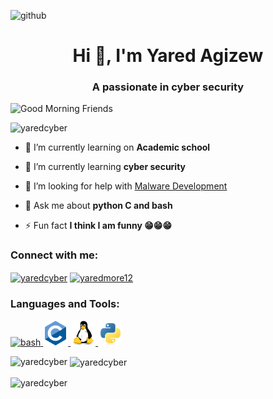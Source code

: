 ![github](https://github.com/Yaredcyber/GTST-TOOLS/assets/147349965/ccf58c0d-102f-42b2-b305-6c25def6e757)
<h1 align="center">Hi 👋, I'm Yared Agizew</h1>

<h3 align="center">A passionate in cyber security</h3>
<img src="https://miro.medium.com/v2/resize:fit:1024/0*kT6U_WOuiTJmLTyr.gif" width="500px" alt="Good Morning Friends"/> 

<p align="left"> <img src="https://komarev.com/ghpvc/?username=yaredcyber&label=Profile%20views&color=0e75b6&style=flat" alt="yaredcyber" /> </p>

- 🔭 I’m currently learning on **Academic school**

- 🌱 I’m currently learning **cyber security**

- 🤝 I’m looking for help with [Malware Development](https://github.com/Yaredcyber/GTST-TOOLS/tree/main/malware)

- 💬 Ask me about **python C and bash**

- ⚡ Fun fact **I think I am funny 😁😁😁**

<h3 align="left">Connect with me:</h3>
<p align="left">
<a href="https://twitter.com/yaredcyber" target="blank"><img align="center" src="https://raw.githubusercontent.com/rahuldkjain/github-profile-readme-generator/master/src/images/icons/Social/twitter.svg" alt="yaredcyber" height="30" width="40" /></a>
<a href="https://instagram.com/yaredmore12" target="blank"><img align="center" src="https://raw.githubusercontent.com/rahuldkjain/github-profile-readme-generator/master/src/images/icons/Social/instagram.svg" alt="yaredmore12" height="30" width="40" /></a>
</p>

<h3 align="left">Languages and Tools:</h3>
<p align="left"> <a href="https://www.gnu.org/software/bash/" target="_blank" rel="noreferrer"> <img src="https://www.vectorlogo.zone/logos/gnu_bash/gnu_bash-icon.svg" alt="bash" width="40" height="40"/> </a> <a href="https://www.cprogramming.com/" target="_blank" rel="noreferrer"> <img src="https://raw.githubusercontent.com/devicons/devicon/master/icons/c/c-original.svg" alt="c" width="40" height="40"/> </a> <a href="https://www.linux.org/" target="_blank" rel="noreferrer"> <img src="https://raw.githubusercontent.com/devicons/devicon/master/icons/linux/linux-original.svg" alt="linux" width="40" height="40"/> </a> <a href="https://www.python.org" target="_blank" rel="noreferrer"> <img src="https://raw.githubusercontent.com/devicons/devicon/master/icons/python/python-original.svg" alt="python" width="40" height="40"/> </a> </p>

<p><img align="left" src="https://github-readme-stats.vercel.app/api/top-langs?username=yaredcyber&show_icons=true&locale=en&layout=compact" alt="yaredcyber" /></p>

<p>&nbsp;<img align="center" src="https://github-readme-stats.vercel.app/api?username=yaredcyber&show_icons=true&locale=en" alt="yaredcyber" /></p>

<p><img align="center" src="https://github-readme-streak-stats.herokuapp.com/?user=yaredcyber&" alt="yaredcyber" /></p>
